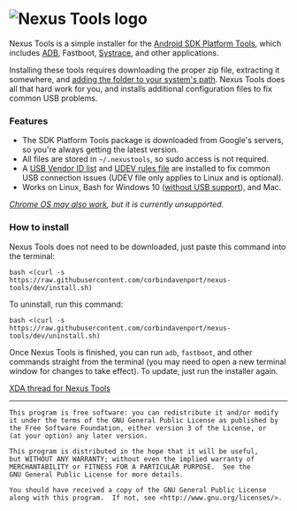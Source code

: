 ![Nexus Tools logo](https://i.imgur.com/2l38Zqb.png)
================

Nexus Tools is a simple installer for the [Android SDK Platform Tools](https://developer.android.com/studio/releases/platform-tools), which includes [ADB](https://developer.android.com/studio/command-line/adb.html), Fastboot, [Systrace](https://developer.android.com/studio/profile/systrace-commandline.html), and other applications.

Installing these tools requires downloading the proper zip file, extracting it somewhere, and [adding the folder to your system's path](https://askubuntu.com/a/60221). Nexus Tools does all that hard work for you, and installs additional configuration files to fix common USB problems.

### Features

* The SDK Platform Tools package is downloaded from Google's servers, so you're always getting the latest version.
* All files are stored in `~/.nexustools`, so sudo access is not required.
* A [USB Vendor ID list](https://apkudo.com/one-true-adb_usb-ini-to-rule-them-all/) and [UDEV rules file](https://github.com/M0Rf30/android-udev-rules/blob/master/51-android.rules) are installed to fix common USB connection issues (UDEV file only applies to Linux and is optional).
* Works on Linux, Bash for Windows 10 ([without USB support](https://github.com/Microsoft/WSL/issues/2195)), and Mac.

*[Chrome OS may also work](https://github.com/corbindavenport/nexus-tools/wiki/Chrome-OS-Help), but it is currently unsupported.*

### How to install

Nexus Tools does not need to be downloaded, just paste this command into the terminal:
```
bash <(curl -s https://raw.githubusercontent.com/corbindavenport/nexus-tools/dev/install.sh)
```
To uninstall, run this command:
```
bash <(curl -s https://raw.githubusercontent.com/corbindavenport/nexus-tools/dev/uninstall.sh)
```

Once Nexus Tools is finished, you can run `adb`, `fastboot`, and other commands straight from the terminal (you may need to open a new terminal window for changes to take effect). To update, just run the installer again.

[XDA thread for Nexus Tools](http://forum.xda-developers.com/general/general/tool-nexus-tools-2-8-featured-xda-t3258661)

---------------------------------------

    This program is free software: you can redistribute it and/or modify
    it under the terms of the GNU General Public License as published by
    the Free Software Foundation, either version 3 of the License, or
    (at your option) any later version.

    This program is distributed in the hope that it will be useful,
    but WITHOUT ANY WARRANTY; without even the implied warranty of
    MERCHANTABILITY or FITNESS FOR A PARTICULAR PURPOSE.  See the
    GNU General Public License for more details.

    You should have received a copy of the GNU General Public License
    along with this program.  If not, see <http://www.gnu.org/licenses/>.
